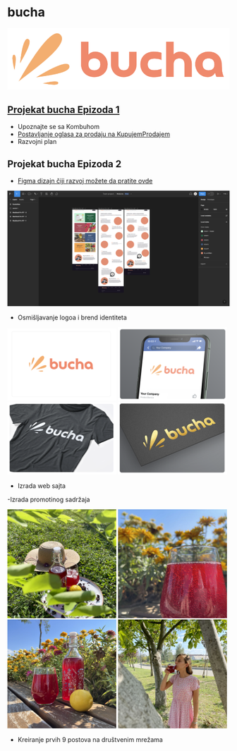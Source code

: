 # bucha
![Front](https://github.com/UPocek/bucha/blob/master/docs/bucha_logo.png)

## [Projekat bucha Epizoda 1](https://youtu.be/pLSsSwUuUfQ)

- Upoznajte se sa Kombuhom
- [Postavljanje oglasa za prodaju na KupujemProdajem](https://novi.kupujemprodajem.com/poljoprivreda/seme-i-sadnice/kombuha-kombucha-scoby-cajna-gljiva/oglas/156541277?filterId=1923598108)
- Razvojni plan

## Projekat bucha Epizoda 2

- [Figma dizajn čiji razvoj možete da pratite ovde](https://www.figma.com/file/ESwijgf0pVvMkRvTb8YeUk/Webiste?type=design&node-id=0%3A1&mode=design&t=AacLlwBZlOuOY6f7-1)

![Figma](https://github.com/UPocek/bucha/blob/master/docs/figma.png)

- Osmišljavanje logoa i brend identiteta

<img src="https://github.com/UPocek/bucha/blob/master/docs/card1.png" width="49%"></img>
<img src="https://github.com/UPocek/bucha/blob/master/docs/card2.png" width="49%"></img>
<img src="https://github.com/UPocek/bucha/blob/master/docs/card3.png" width="49%"></img>
<img src="https://github.com/UPocek/bucha/blob/master/docs/card4.png" width="49%"></img>

- Izrada web sajta


-Izrada promotinog sadržaja

<img src="https://github.com/UPocek/bucha/blob/master/docs/kombuha3_5.jpg" width="49%"></img>
<img src="https://github.com/UPocek/bucha/blob/master/docs/kombuha3_2.jpg" width="49%"></img>
<img src="https://github.com/UPocek/bucha/blob/master/docs/kombuha3_3.jpg" width="49%"></img>
<img src="https://github.com/UPocek/bucha/blob/master/docs/kombuha3_1.jpg" width="49%"></img>

- Kreiranje prvih 9 postova na društvenim mrežama
